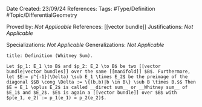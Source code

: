 <div class="topSpace"></div>

Date Created: 23/09/24
References: 
Tags: #Type/Definition #Topic/DifferentialGeometry 

Proved by: <i>Not Applicable</i>
References: [[vector bundle]]
Justifications: <i>Not Applicable</i>

Specializations: <i>Not Applicable</i>
Generalizations: <i>Not Applicable</i>

``` ad-Definition
title: Definition (Whitney Sum).

Let $p_1: E_1 \to B$ and $p_2: E_2 \to B$ be two [[vector bundle|vector bundles]] over the same [[manifold]] $B$. Furthermore, let $E:= p^{-1}(\Delta) \sub E_1 \times E_2$ be the preimage of the diagonal $$B \cong \Delta := \{(b,b)|b \in B\} \sub B \times B.$$ Then $E = E_1 \oplus E_2$ is called __direct sum__ or __Whitney sum__ of $E_1$ and $E_2$. $E$ is again a [[vector bundle]] over $B$ with $p(e_1, e_2) := p_1(e_1) = p_2(e_2)$.
```